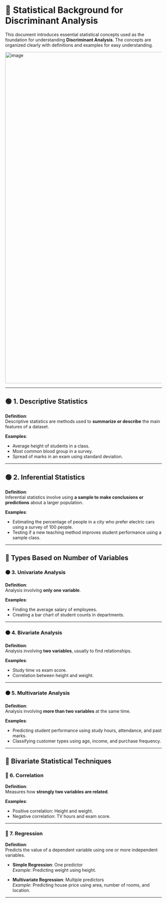 # 📘 Statistical Background for Discriminant Analysis

This document introduces essential statistical concepts used as the foundation for understanding **Discriminant Analysis**. 
The concepts are organized clearly with definitions and examples for easy understanding.

<img width="1894" height="1065" alt="image" src="https://github.com/user-attachments/assets/a10287c1-055c-4148-a013-9782748f37f0" />


---

## 🟢 1. Descriptive Statistics

**Definition**:  
Descriptive statistics are methods used to **summarize or describe** the main features of a dataset.

**Examples**:
- Average height of students in a class.
- Most common blood group in a survey.
- Spread of marks in an exam using standard deviation.

---

## 🟢 2. Inferential Statistics

**Definition**:  
Inferential statistics involve using **a sample to make conclusions or predictions** about a larger population.

**Examples**:
- Estimating the percentage of people in a city who prefer electric cars using a survey of 100 people.
- Testing if a new teaching method improves student performance using a sample class.

---

## 🧩 Types Based on Number of Variables

### 🟠 3. Univariate Analysis

**Definition**:  
Analysis involving **only one variable**.

**Examples**:
- Finding the average salary of employees.
- Creating a bar chart of student counts in departments.

---

### 🟠 4. Bivariate Analysis

**Definition**:  
Analysis involving **two variables**, usually to find relationships.

**Examples**:
- Study time vs exam score.
- Correlation between height and weight.

---

### 🟠 5. Multivariate Analysis

**Definition**:  
Analysis involving **more than two variables** at the same time.

**Examples**:
- Predicting student performance using study hours, attendance, and past marks.
- Classifying customer types using age, income, and purchase frequency.

---

## 🔷 Bivariate Statistical Techniques

### 🔹 6. Correlation

**Definition**:  
Measures how **strongly two variables are related**.

**Examples**:
- Positive correlation: Height and weight.
- Negative correlation: TV hours and exam score.

---

### 🔹 7. Regression

**Definition**:  
Predicts the value of a dependent variable using one or more independent variables.

- **Simple Regression**: One predictor  
  _Example_: Predicting weight using height.

- **Multivariate Regression**: Multiple predictors  
  _Example_: Predicting house price using area, number of rooms, and location.

---

